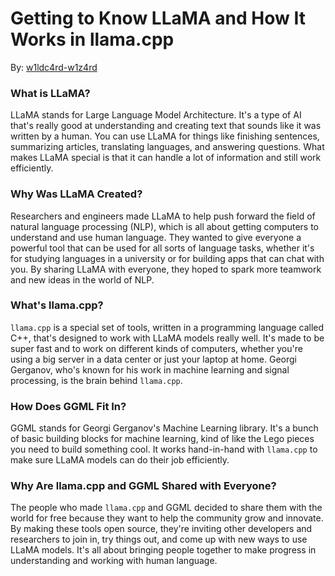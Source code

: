 # Getting to Know LLaMA and How It Works in llama.cpp

By: [w1ldc4rd-w1z4rd](https://github.com/w1ldc4rd-w1z4rd)

### What is LLaMA?

LLaMA stands for Large Language Model Architecture. It's a type of AI that's really good at understanding and creating text that sounds like it was written by a human. You can use LLaMA for things like finishing sentences, summarizing articles, translating languages, and answering questions. What makes LLaMA special is that it can handle a lot of information and still work efficiently.

### Why Was LLaMA Created?

Researchers and engineers made LLaMA to help push forward the field of natural language processing (NLP), which is all about getting computers to understand and use human language. They wanted to give everyone a powerful tool that can be used for all sorts of language tasks, whether it's for studying languages in a university or for building apps that can chat with you. By sharing LLaMA with everyone, they hoped to spark more teamwork and new ideas in the world of NLP.

### What's llama.cpp?

`llama.cpp` is a special set of tools, written in a programming language called C++, that's designed to work with LLaMA models really well. It's made to be super fast and to work on different kinds of computers, whether you're using a big server in a data center or just your laptop at home. Georgi Gerganov, who's known for his work in machine learning and signal processing, is the brain behind `llama.cpp`.

### How Does GGML Fit In?

GGML stands for Georgi Gerganov's Machine Learning library. It's a bunch of basic building blocks for machine learning, kind of like the Lego pieces you need to build something cool. It works hand-in-hand with `llama.cpp` to make sure LLaMA models can do their job efficiently.

### Why Are llama.cpp and GGML Shared with Everyone?

The people who made `llama.cpp` and GGML decided to share them with the world for free because they want to help the community grow and innovate. By making these tools open source, they're inviting other developers and researchers to join in, try things out, and come up with new ways to use LLaMA models. It's all about bringing people together to make progress in understanding and working with human language.
